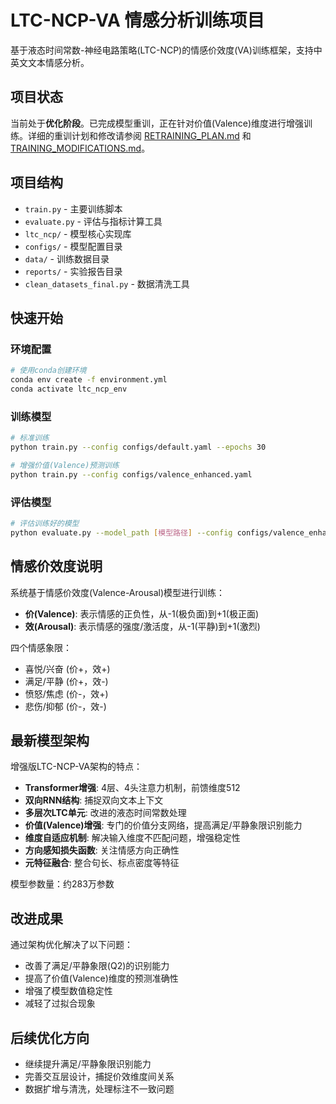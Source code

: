 # LTC-NCP-VA 情感分析训练项目

基于液态时间常数-神经电路策略(LTC-NCP)的情感价效度(VA)训练框架，支持中英文文本情感分析。

## 项目状态

当前处于**优化阶段**。已完成模型重训，正在针对价值(Valence)维度进行增强训练。详细的重训计划和修改请参阅 [RETRAINING_PLAN.md](RETRAINING_PLAN.md) 和 [TRAINING_MODIFICATIONS.md](TRAINING_MODIFICATIONS.md)。

## 项目结构

- `train.py` - 主要训练脚本
- `evaluate.py` - 评估与指标计算工具
- `ltc_ncp/` - 模型核心实现库
- `configs/` - 模型配置目录
- `data/` - 训练数据目录
- `reports/` - 实验报告目录
- `clean_datasets_final.py` - 数据清洗工具

## 快速开始

### 环境配置

```bash
# 使用conda创建环境
conda env create -f environment.yml
conda activate ltc_ncp_env
```

### 训练模型

```bash
# 标准训练
python train.py --config configs/default.yaml --epochs 30

# 增强价值(Valence)预测训练
python train.py --config configs/valence_enhanced.yaml
```

### 评估模型

```bash
# 评估训练好的模型
python evaluate.py --model_path [模型路径] --config configs/valence_enhanced.yaml
```

## 情感价效度说明

系统基于情感价效度(Valence-Arousal)模型进行训练：

- **价(Valence)**: 表示情感的正负性，从-1(极负面)到+1(极正面)
- **效(Arousal)**: 表示情感的强度/激活度，从-1(平静)到+1(激烈)

四个情感象限：
- 喜悦/兴奋 (价+，效+)
- 满足/平静 (价+，效-)
- 愤怒/焦虑 (价-，效+)
- 悲伤/抑郁 (价-，效-)

## 最新模型架构

增强版LTC-NCP-VA架构的特点：
- **Transformer增强**: 4层、4头注意力机制，前馈维度512
- **双向RNN结构**: 捕捉双向文本上下文
- **多层次LTC单元**: 改进的液态时间常数处理
- **价值(Valence)增强**: 专门的价值分支网络，提高满足/平静象限识别能力
- **维度自适应机制**: 解决输入维度不匹配问题，增强稳定性
- **方向感知损失函数**: 关注情感方向正确性
- **元特征融合**: 整合句长、标点密度等特征

模型参数量：约283万参数

## 改进成果

通过架构优化解决了以下问题：
- 改善了满足/平静象限(Q2)的识别能力
- 提高了价值(Valence)维度的预测准确性
- 增强了模型数值稳定性
- 减轻了过拟合现象

## 后续优化方向

- 继续提升满足/平静象限识别能力
- 完善交互层设计，捕捉价效维度间关系
- 数据扩增与清洗，处理标注不一致问题
